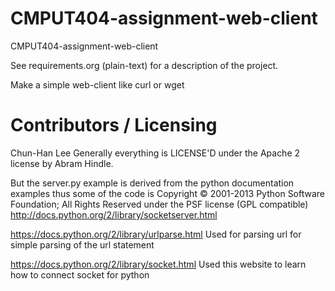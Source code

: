 CMPUT404-assignment-web-client
==============================

CMPUT404-assignment-web-client

See requirements.org (plain-text) for a description of the project.

Make a simple web-client like curl or wget

Contributors / Licensing
========================
Chun-Han Lee
Generally everything is LICENSE'D under the Apache 2 license by Abram Hindle.

But the server.py example is derived from the python documentation
examples thus some of the code is Copyright © 2001-2013 Python
Software Foundation; All Rights Reserved under the PSF license (GPL
compatible) http://docs.python.org/2/library/socketserver.html

https://docs.python.org/2/library/urlparse.html
Used for parsing url for simple parsing of the url statement

https://docs.python.org/2/library/socket.html
Used this website to learn how to connect socket for python
